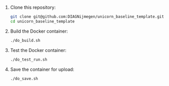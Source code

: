 1. Clone this repository:
   ```bash
   git clone git@github.com:DIAGNijmegen/unicorn_baseline_template.git
   cd unicorn_baseline_template
   ```

2. Build the Docker container:
   ```bash
   ./do_build.sh
   ```

3. Test the Docker container:
   ```bash
   ./do_test_run.sh
   ```

4. Save the container for upload:
   ```bash
   ./do_save.sh
   ```
